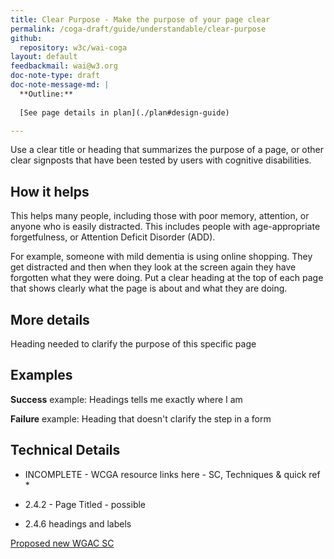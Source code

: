 ```yaml
---
title: Clear Purpose - Make the purpose of your page clear
permalink: /coga-draft/guide/understandable/clear-purpose
github:
  repository: w3c/wai-coga
layout: default
feedbackmail: wai@w3.org
doc-note-type: draft
doc-note-message-md: |
  **Outline:**
      
  [See page details in plan](./plan#design-guide)

---
```

Use a clear title or heading that summarizes the purpose of a page, or other clear signposts that have been tested by users with cognitive disabilities. 

## How it helps

This helps many people, including those with poor memory, attention, or anyone who is easily distracted. This includes people with age-appropriate forgetfulness, or Attention Deficit Disorder (ADD).

For example, someone with mild dementia is using online shopping. They get distracted and then when they look at the screen again they have forgotten what they were doing. Put a clear heading at the top of each page that shows clearly what the page is about and what they are doing. 

## More details

Heading needed to clarify the purpose of this specific page

## Examples

**Success** example: Headings tells me exactly where I am

**Failure** example: Heading that doesn't clarify the step in a form

## Technical Details

* INCOMPLETE - WCGA resource links here - SC, Techniques & quick ref *

* 2.4.2 - Page Titled  - possible
* 2.4.6 headings and labels

[Proposed new WGAC SC](https://github.com/w3c/wcag21/issues/55)